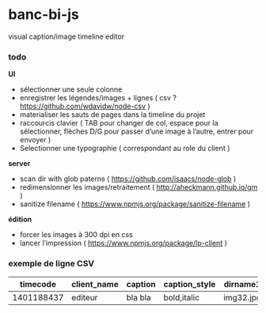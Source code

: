 banc-bi-js
==========

visual caption/image timeline editor

### todo


**UI**
- sélectionner une seule colonne
- enregistrer les légendes/images + lignes ( csv ? https://github.com/wdavidw/node-csv )
- materialiser les sauts de pages dans la timeline du projet
- raccourcis clavier ( TAB pour changer de col, espace pour la sélectionner, flèches D/G pour passer d’une image à l’autre, entrer pour envoyer )
- Selectionner une typographie ( correspondant au role du client )

**server**
- scan dir with glob paterns ( https://github.com/isaacs/node-glob )
- redimensionner les images/retraitement ( http://aheckmann.github.io/gm ) 
- sanitize filename ( https://www.npmjs.org/package/sanitize-filename ) 


**édition**
- forcer les images à 300 dpi en css
- lancer l’impression ( https://www.npmjs.org/package/lp-client )


### exemple de ligne CSV

| timecode  | client_name | caption | caption_style | dirname1   | dirname2   | dirnamen   |
| --------- | ----------- | ------- | ------------- | ---------- | ---------- | ---------- |
| 1401188437| editeur     | bla bla | bold,italic    | img32.jpg | none       | nnnn.jpg   |

